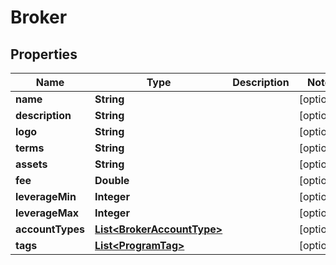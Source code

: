 # Broker

## Properties
Name | Type | Description | Notes
------------ | ------------- | ------------- | -------------
**name** | **String** |  |  [optional]
**description** | **String** |  |  [optional]
**logo** | **String** |  |  [optional]
**terms** | **String** |  |  [optional]
**assets** | **String** |  |  [optional]
**fee** | **Double** |  |  [optional]
**leverageMin** | **Integer** |  |  [optional]
**leverageMax** | **Integer** |  |  [optional]
**accountTypes** | [**List&lt;BrokerAccountType&gt;**](BrokerAccountType.md) |  |  [optional]
**tags** | [**List&lt;ProgramTag&gt;**](ProgramTag.md) |  |  [optional]
